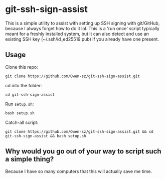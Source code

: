 # git-ssh-sign-assist

This is a simple utility to assist with setting up SSH signing with git/GitHub, because I always forget how to do it lol.
This is a 'run once' script typically meant for a freshly installed system, but it can also detect and use an existing SSH key (~/.ssh/id_ed25519.pub) if you already have one present.

## Usage

Clone this repo:

`git clone https://github.com/Owen-sz/git-ssh-sign-assist.git`

cd into the folder:

`cd git-ssh-sign-assist`

Run `setup.sh`:

`bash setup.sh`

Catch-all script:

`git clone https://github.com/Owen-sz/git-ssh-sign-assist.git && cd git-ssh-sign-assist && bash setup.sh`

## Why would you go out of your way to script such a simple thing?

Because I have so many computers that this will actually save me time.
